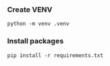 ### Create VENV
```
python -m venv .venv
```

### Install packages
```
pip install -r requirements.txt
```